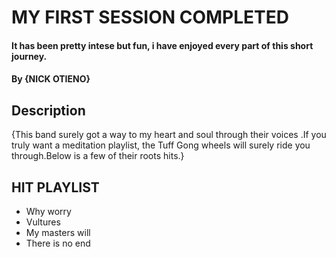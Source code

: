 # MY FIRST SESSION COMPLETED
#### It has been pretty intese but fun, i have enjoyed every part of  this short journey.
#### By **{NICK OTIENO}**
## Description
{This band surely got a way to my heart and soul through their voices .If you truly want a meditation playlist, the Tuff Gong wheels will surely ride you through.Below is a few of their roots hits.}
## HIT PLAYLIST
* Why worry
* Vultures
* My masters will
* There is no end 

